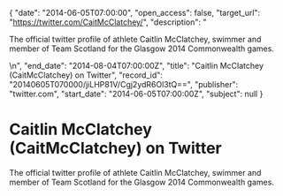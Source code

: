{
  "date": "2014-06-05T07:00:00", 
  "open_access": false, 
  "target_url": "https://twitter.com/CaitMcClatchey/", 
  "description": "<p>The official twitter profile of athlete Caitlin McClatchey, swimmer and member of Team Scotland for the Glasgow 2014 Commonwealth games.</p>\n", 
  "end_date": "2014-08-04T07:00:00Z", 
  "title": "Caitlin McClatchey (CaitMcClatchey) on Twitter", 
  "record_id": "20140605T070000/jiLHP81V/Cgj2ydR6Ol3tQ==", 
  "publisher": "twitter.com", 
  "start_date": "2014-06-05T07:00:00Z", 
  "subject": null
}

# Caitlin McClatchey (CaitMcClatchey) on Twitter

<p>The official twitter profile of athlete Caitlin McClatchey, swimmer and member of Team Scotland for the Glasgow 2014 Commonwealth games.</p>
